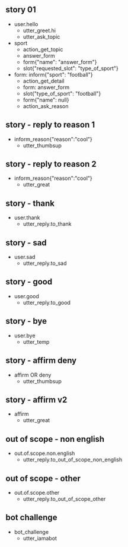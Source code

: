 
## story 01
* user.hello
  - utter_greet.hi
  - utter_ask_topic
* sport
  - action_get_topic
  - answer_form
  - form{"name": "answer_form"}
  - slot{"requested_slot": "type_of_sport"}
* form: inform{"sport": "football"}
  - action_get_detail
  - form: answer_form
  - slot{"type_of_sport": "football"}
  - form{"name": null}
  - action_ask_reason


## story - reply to reason 1
* inform_reason{"reason":"cool"}
  - utter_thumbsup

## story - reply to reason 2
* inform_reason{"reason":"cool"}
  - utter_great

<!---------------------------->
<!-- generic conversations  -->
<!---------------------------->


## story - thank
* user.thank
  - utter_reply.to_thank

## story - sad
* user.sad
  - utter_reply.to_sad

## story - good
* user.good
  - utter_reply.to_good

## story - bye
* user.bye  
  - utter_temp

## story - affirm deny
* affirm OR deny
  - utter_thumbsup

## story - affirm v2
* affirm 
  - utter_great
  

<!---------------------------->
<!--     out of scope       -->
<!---------------------------->


## out of scope - non english
* out.of.scope.non.english
  - utter_reply.to_out_of_scope_non_english
    
## out of scope - other
* out.of.scope.other
  - utter_reply.to_out_of_scope_other

## bot challenge
* bot_challenge
  - utter_iamabot
